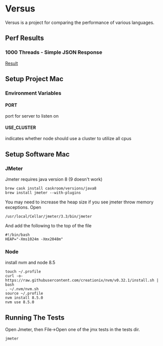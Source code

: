 # Versus
Versus is a project for comparing the performance of various languages.

## Perf Results
### 1000 Threads - Simple JSON Response
[Result](/tests/jmeter-results/simple-json-response/result.md)

## Setup Project Mac

### Environment Variables
#### PORT
port for server to listen on
#### USE_CLUSTER
indicates whether node should use a cluster to utilize all cpus

## Setup Software Mac
### JMeter
Jmeter requires java version 8 (9 doesn't work)
```
brew cask install caskroom/versions/java8
brew install jmeter --with-plugins
```
You may need to increase the heap size if you see jmeter throw memory exceptions.
Open
```
/usr/local/Cellar/jmeter/3.3/bin/jmeter
```
And add the following to the top of the file
```
#!/bin/bash
HEAP="-Xms1024m -Xmx2048m"
```
### Node
install nvm and node 8.5

```
touch ~/.profile
curl -o- https://raw.githubusercontent.com/creationix/nvm/v0.32.1/install.sh | bash
. ~/.nvm/nvm.sh
source ~/.profile
nvm install 8.5.0
nvm use 8.5.0
```

## Running The Tests
Open Jmeter, then File->Open one of the jmx tests in the tests dir.
```
jmeter
```

